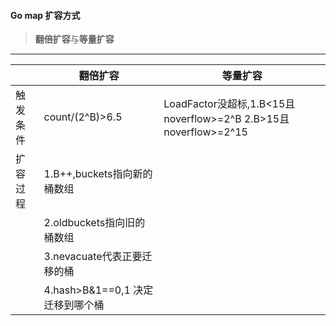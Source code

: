 #### Go map 扩容方式

> **翻倍扩容**与**等量扩容**

***

|          | 翻倍扩容                         | 等量扩容                                                     |
| -------- | -------------------------------- | ------------------------------------------------------------ |
| 触发条件 | count/(2^B)>6.5                  | LoadFactor没超标,1.B<15且noverflow>=2^B 2.B>15且noverflow>=2^15 |
| 扩容过程 | 1.B++,buckets指向新的桶数组      |                                                              |
|          | 2.oldbuckets指向旧的桶数组       |                                                              |
|          | 3.nevacuate代表正要迁移的桶      |                                                              |
|          | 4.hash>B&1==0,1 决定迁移到哪个桶 |                                                              |






